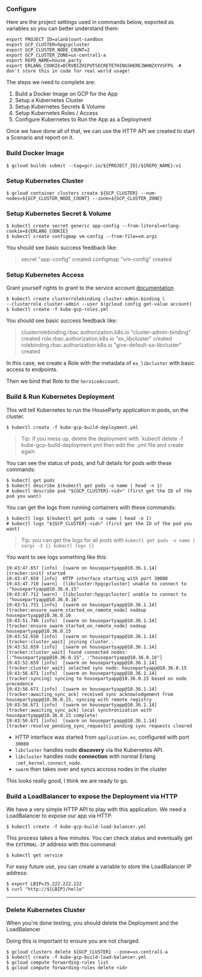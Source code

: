 ### Configure

Here are the project settings used in commands below, exported as variables so you can better understand them:

```shell
export PROJECT_ID=alanblount-sandbox
export GCP_CLUSTER=hpgcpcluster
export GCP_CLUSTER_NODE_COUNT=2
export GCP_CLUSTER_ZONE=us-central1-a
export REPO_NAME=house_party
export ERLANG_COOKIE=DCRVBIZHIPUTSECRETETHINGSHEREJWHNZXYVSFPG  # don't store this in code for real world usage!
```

The steps we need to complete are:

1. Build a Docker Image on GCP for the App
1. Setup a Kubernetes Cluster
1. Setup Kubernetes Secrets & Volume
1. Setup Kubernetes Roles / Access
1. Configure Kubernetes to Run the App as a Deployment

Once we have done all of that, we can use the HTTP API we created to start a Scenario and report on it.

### Build Docker Image

```shell
$ gcloud builds submit --tag=gcr.io/${PROJECT_ID}/${REPO_NAME}:v1
```

### Setup Kubernetes Cluster

```shell
$ gcloud container clusters create ${GCP_CLUSTER} --num-nodes=${GCP_CLUSTER_NODE_COUNT} --zone=${GCP_CLUSTER_ZONE}
```

### Setup Kubernetes Secret & Volume

```shell
$ kubectl create secret generic app-config --from-literal=erlang-cookie=${ERLANG_COOKIE}
$ kubectl create configmap vm-config --from-file=vm.args
```

You should see basic success feedback like:

> secret "app-config" created
> configmap "vm-config" created

### Setup Kubernetes Access

Grant yourself rights to grant to the service account
[documentation](https://cloud.google.com/kubernetes-engine/docs/how-to/role-based-access-control)

```shell
$ kubectl create clusterrolebinding cluster-admin-binding \
--clusterrole cluster-admin --user $(gcloud config get-value account)
$ kubectl create -f kube-gcp-roles.yml
```

You should see basic success feedback like:

> clusterrolebinding.rbac.authorization.k8s.io "cluster-admin-binding" created
> role.rbac.authorization.k8s.io "ex_libcluster" created
> rolebinding.rbac.authorization.k8s.io "give-default-sa-libcluster" created

In this case, we create a Role with the metadata of `ex_libcluster` with basic access to endpoints.

Then we bind that Role to the `ServiceAccount`.

### Build & Run Kubernetes Deployment

This will tell Kubernetes to run the HouseParty application in pods, on the cluster.

```shell
$ kubectl create -f kube-gcp-build-deployment.yml
```

> Tip: if you mess up, delete the deployment with
> `kubectl delete -f kube-gcp-build-deployment.yml
> then edit the .yml file and create again

You can see the status of pods, and full details for pods with these commands:

```shell
$ kubectl get pods
$ kubectl describe $(kubectl get pods -o name | head -n 1)
# kubectl describe pod "${GCP_CLUSTER}-<id>" (first get the ID of the pod you want)
```

You can get the logs from running containers with these commands:

```shell
$ kubectl logs $(kubectl get pods -o name | head -n 1)
# kubectl logs "${GCP_CLUSTER}-<id>" (first get the ID of the pod you want)
```

> Tip: you can get the logs for all pods with `kubectl get pods -o name | xargs -I {} kubectl logs {}`

You want to see logs something like this:

```
19:43:47.657 [info]  [swarm on housepartyapp@10.36.1.14] [tracker:init] started
19:43:47.659 [info]  HTTP interface starting with port 30080
19:43:47.710 [warn]  [libcluster:hpgcpcluster] unable to connect to :"housepartyapp@10.36.0.15"
19:43:47.712 [warn]  [libcluster:hpgcpcluster] unable to connect to :"housepartyapp@10.36.0.16"
19:43:51.731 [info]  [swarm on housepartyapp@10.36.1.14] [tracker:ensure_swarm_started_on_remote_node] nodeup housepartyapp@10.36.0.16
19:43:51.746 [info]  [swarm on housepartyapp@10.36.1.14] [tracker:ensure_swarm_started_on_remote_node] nodeup housepartyapp@10.36.0.15
19:43:52.658 [info]  [swarm on housepartyapp@10.36.1.14] [tracker:cluster_wait] joining cluster..
19:43:52.659 [info]  [swarm on housepartyapp@10.36.1.14] [tracker:cluster_wait] found connected nodes: [:"housepartyapp@10.36.0.15", :"housepartyapp@10.36.0.16"]
19:43:52.659 [info]  [swarm on housepartyapp@10.36.1.14] [tracker:cluster_wait] selected sync node: housepartyapp@10.36.0.15
19:43:56.671 [info]  [swarm on housepartyapp@10.36.1.14] [tracker:syncing] syncing to housepartyapp@10.36.0.15 based on node precedence
19:43:56.671 [info]  [swarm on housepartyapp@10.36.1.14] [tracker:awaiting_sync_ack] received sync acknowledgement from housepartyapp@10.36.0.15, syncing with remote registry
19:43:56.671 [info]  [swarm on housepartyapp@10.36.1.14] [tracker:awaiting_sync_ack] local synchronization with housepartyapp@10.36.0.15 complete!
19:43:56.671 [info]  [swarm on housepartyapp@10.36.1.14] [tracker:resolve_pending_sync_requests] pending sync requests cleared
```

* HTTP interface was started from `application.ex`, configured with port `30080`
* `libcluster` handles node **discovery** via the Kubernetes API.
* `libcluster` handles node **connection** with normal Erlang `:net_kernel.connect_node`.
* `swarm` then takes over and syncs accross nodes in the cluster

This looks really good, I think we are ready to go.

### Build a LoadBalancer to expose the Deployment via HTTP

We have a very simple HTTP API to play with this application.  We need a LoadBalancer to expose our app via HTTP.

```shell
$ kubectl create -f kube-gcp-build-load-balancer.yml
```

This process takes a few minutes.  You can check status and eventually get the `EXTERNAL-IP` address with this command:

```shell
$ kubectl get service
```

For easy future use, you can create a variable to store the LoadBalancer IP address:

```shell
$ export LBIP=35.222.222.222
$ curl "http://${LBIP}/hello"
```

----

### Delete Kubernetes Cluster

When you're done testing, you should delete the Deployment and the LoadBalancer

Doing this is important to ensure you are not charged.

```shell
$ gcloud clusters delete ${GCP_CLUSTER} --zone=us-central1-a
$ kubectl create -f kube-gcp-build-load-balancer.yml
$ gcloud compute forwarding-rules list
$ gcloud compute forwarding-rules delete <id>
```
